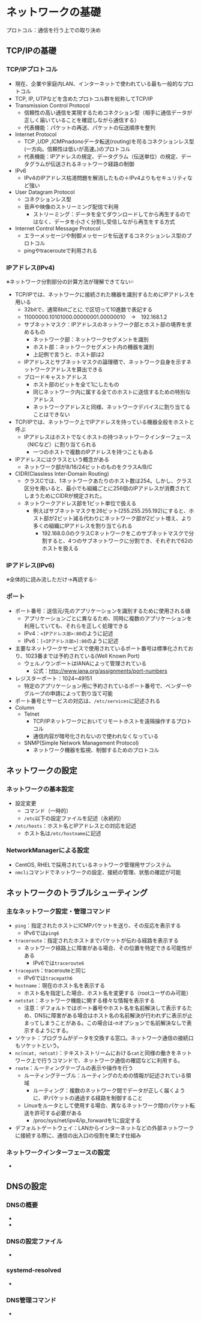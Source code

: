 # ネットワークの基礎
プロトコル：通信を行う上での取り決め

## TCP/IPの基礎
### TCP/IPプロトコル
- 現在、企業や家庭内LAN、インターネットで使われている最も一般的なプロトコル
- TCP, IP, UTPなどを含めたプロトコル群を総称してTCP/IP
- Transmission Control Protocol
    - 信頼性の高い通信を実現するためコネクション型（相手に通信データが正しく届いていることを確認しながら通信する）
    - 代表機能：パケットの再送、パケットの伝送順序を整列
- Internet Protocol
    - TCP ,UDP ,ICMPnadonoデータ転送(routing)を司るコネクションレス型(一方向。信頼性は低いが高速。)のプロトコル
    - 代表機能：IPアドレスの規定、データグラム（伝送単位）の規定、データグラムが伝送されるネットワーク経路の制御
- IPv6
    - IPv4のIPアドレス枯渇問題を解消したもの＋IPv4よりもセキュリティなど強い
- User Datagram Protocol
    - コネクションレス型
    - 音声や映像のストリーミング配信で利用
        - ストリーミング：データを全てダウンロードしてから再生するのではなく、データを小さく分割し受信しながら再生をする方式
- Internet Control Message Protocol
    - エラーメッセージや制御メッセージを伝送するコネクションレス型のプロトコル
    - pingやtracerouteで利用される

### IPアドレス(IPv4)
※ネットワーク分割部分の計算方法が理解できてない💦
- TCP/IPでは、ネットワークに接続された機器を識別するためにIPアドレスを用いる
    - 32bitで、通常8bitごとに.で区切って10進数で表記する
    - 11000000.10101000.00000001.00000010　→　192.168.1.2
    - サブネットマスク：IPアドレスのネットワーク部とホスト部の境界を求めるもの
        - ネットワーク部：ネットワークセグメントを識別
        - ホスト部：ネットワークセグメント内の機器を識別
        - 上記例で言うと、ホスト部は2
    - IPアドレスとサブネットマスクの論理積で、ネットワーク自身を示すネットワークアドレスを算出できる
    - ブロードキャストアドレス
        - ホスト部のビットを全て1にしたもの
        - 同じネットワーク内に属する全てのホストに送信するための特別なアドレス
        - ネットワークアドレスと同様、ネットワークデバイスに割り当てることはできない
- TCP/IPでは、ネットワーク上でIPアドレスを持っている機器全般をホストと呼ぶ
    - IPアドレスはホストでなくホストの持つネットワークインターフェース（NICなど）に割り当てられる
        - 一つのホストで複数のIPアドレスを持つこともある
- IPアドレスにはクラスという概念がある
    - ネットワーク部が8/16/24ビットのものをクラスA/B/C
- CIDR(Classless Inter-Domain Routing)
    - クラスCでは、1ネットワークあたりのホスト数は254。しかし、クラス区分を用いると、最小でも組織ごとに256個のIPアドレスが消費されてしまうためにCIDRが規定された。
    - ネットワークアドレス部を1ビット単位で扱える
        - 例えばサブネットマスクを26ビット(255.255.255.192)にすると、ホスト部が2ビット減る代わりにネットワーク部が2ビット増え、より多くの組織にIPアドレスを割り当てられる
            - 192.168.0.0のクラスCネットワークをこのサブネットマスクで分割すると、4つのサブネットワークに分割でき、それぞれで62のホストを扱える

### IPアドレス(IPv6)
※全体的に読み流しただけ→再読する💦

### ポート
- ポート番号：送信元/先のアプリケーションを識別するために使用される値
    - アプリケーションごとに異なるため、同時に複数のアプリケーションを利用していても、それらを正しく処理できる
    - IPv4：`<IPアドレス部>:80`のように記述
    - IPv6：`[<IPアドレス部>]:80`のように記述
- 主要なネットワークサービスで使用されているポート番号は標準化されており、1023番までは予約されている(Well Known Port)
    - ウェルノウンポートはIANAによって管理されている
        - 公式：http://www.jana.org/assignments/port-numbers
- レジスターポート：1024~49151
    - 特定のアプリケーション用に予約されているポート番号で、ベンダーやグループの申請によって割り当て可能
- ポート番号とサービスの対応は、`/etc/services`に記述される
- Column
    - Telnet
        - TCP/IPネットワークにおいてリモートホストを遠隔操作するプロトコル
        - 通信内容が暗号化されないので使われなくなっている
    - SNMP(Simple Network Management Protocol)
        - ネットワーク機器を監視、制御するためのプロトコル

## ネットワークの設定
### ネットワークの基本設定
- 設定変更
    - コマンド（一時的）
    - `/etc`以下の設定ファイルを記述（永続的）
- `/etc/hosts`：ホスト名とIPアドレスとの対応を記述
    - ホスト名は`/etc/hostname`に記述

### NetworkManagerによる設定
- CentOS, RHELで採用されているネットワーク管理用サブシステム
- `nmcli`コマンドでネットワークの設定、接続の管理、状態の確認が可能

## ネットワークのトラブルシューティング
### 主なネットワーク設定・管理コマンド
- `ping`：指定されたホストにICMPパケットを送り、その反応を表示する
    - IPv6では`ping6`
- `traceroute`：指定されたホストまでパケットが伝わる経路を表示する
    - ネットワーク経路上に障害がある場合、その位置を特定できる可能性がある
        - IPv6では`traceroute6`
- `tracepath`：tracerouteと同じ
    - IPv6では`tracepath6`
- `hostname`：現在のホスト名を表示する
    - ホスト名を指定した場合、ホスト名を変更する（rootユーザのみ可能）
- `netstat`：ネットワーク機能に関する様々な情報を表示する
    - 注意：デフォルトではポート番号やホスト名を名前解決して表示するため、DNSに障害がある場合はホスト名の名前解決が行われずに表示が止まってしまうことがある。この場合は-nオプションで名前解決なしで表示するようにする。
- ソケット：プログラムがデータを交換する窓口。ネットワーク通信の接続口もソケットという。
- `nc(ncat, netcat)`：テキストストリームにおける`cat`と同様の働きをネットワーク上で行うコマンドで、ネットワーク通信の確認などに利用する。
- `route`：ルーティングテーブルの表示や操作を行う
    - ルーティングテーブル：ルーティングのための情報が記述されている領域
        - ルーティング：複数のネットワーク間でデータが正しく届くように、IPパケットの通過する経路を制御すること
    - Linuxをルータとして使用する場合、異なるネットワーク間のパケット転送を許可する必要がある
        - /proc/sys/net/ipv4/ip_forwardを1に設定する
- デフォルトゲートウェイ：LANからインターネットなどの外部ネットワークに接続する際に、通信の出入口の役割を果たす仕組み

### ネットワークインターフェースの設定
- 

## DNSの設定
### DNSの概要
- 
- 

### DNSの設定ファイル
- 

### systemd-resolved
- 

### DNS管理コマンド
- 

